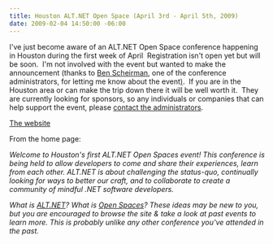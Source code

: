 ```yaml
---
title: Houston ALT.NET Open Space (April 3rd - April 5th, 2009)
date: 2009-02-04 14:50:00 -06:00
---
```


I've just become aware of an ALT.NET Open Space conference happening in Houston during the first week of April  Registration isn't open yet but will be soon.  I'm not involved with the event but wanted to make the announcement (thanks to [Ben Scheirman](http://flux88.com/), one of the conference administrators, for letting me know about the event[)](http://flux88.com/).  If you are in the Houston area or can make the trip down there it will be well worth it.  They are currently looking for sponsors, so any individuals or companies that can help support the event, please [contact the administrators](http://houston.altnetconf.com/home/contact).

[The website](http://houston.altnetconf.com/home)

From the home page:

_Welcome to Houston's first ALT.NET Open Spaces event! This conference is being held to allow developers to come and share their experiences, learn from each other. ALT.NET is about challenging the status-quo, continually looking for ways to better our craft, and to collaborate to create a community of mindful .NET software developers._

_What is [ALT.NET](http://houston.altnetconf.com/home/alt_net)? What is [Open Spaces](http://houston.altnetconf.com/home/open_spaces)? These ideas may be new to you, but you are encouraged to browse the site & take a look at past events to learn more. This is probably unlike any other conference you've attended in the past._
